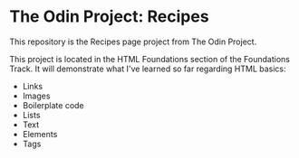 # The Odin Project: Recipes
This repository is the Recipes page project from The Odin Project.

This project is located in the HTML Foundations section of the Foundations Track. 
It will demonstrate what I've learned so far regarding HTML basics:
- Links
- Images
- Boilerplate code
- Lists
- Text
- Elements
- Tags
